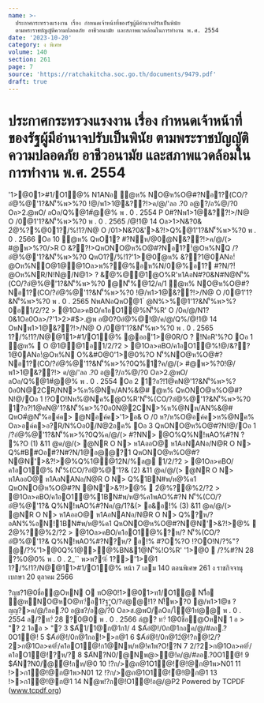 ```yaml
---
name: >-
  ประกาศกระทรวงแรงงาน เรื่อง กำหนดเจ้าหน้าที่ของรัฐผู้มีอำนาจปรับเป็นพินัย
  ตามพระราชบัญญัติความปลอดภัย อาชีวอนามัย และสภาพแวดล้อมในการทำงาน พ.ศ. 2554
date: '2023-10-20'
category: ง พิเศษ
volume: 140
section: 261
page: 7
source: 'https://ratchakitcha.soc.go.th/documents/9479.pdf'
draft: true
---
```


# ประกาศกระทรวงแรงงาน เรื่อง กำหนดเจ้าหน้าที่ของรัฐผู้มีอำนาจปรับเป็นพินัย ตามพระราชบัญญัติความปลอดภัย อาชีวอนามัย และสภาพแวดล้อมในการทำงาน พ.ศ. 2554

'1>@01>#1/O1@% N1ANอ ํ@ห% NO@ห%O@#?Nอ1?(CO/?อํ@%@'1?&N'็%พ>%?0 !@/พ1>1@&??!>ค/@/'ลอ .?0 อ@?/อ%@/?0 Oล>2.@พO/ ลOอ/Q%@1#ํ@@% พ . 0 . 2554 P 0#?Nพ1>1@&??!>/N@ O /0@1'1?&N'็%พ>%?0 พ . 0 . 2565 /@!1@ 14 Oล>1>N&?0& 2ํ@%?%@01?/%!1?/N@ O /01>N&?0&'>&?!>Q%@1'1?&N'็%พ>%?0 พ . 0 . 2566 Oอ 10 ํ@ห% QหO1? #?Nห/@0@N&??!>ค/@/(> #@พ>%?0/>R O &??!>QหONO@ห%O@#?Nอ1?!ํ@Oห%NQ /?อํ@%@'1?&N'็%พ>%?0 QหO1?/%!1?'1>@0ํ@ห% &??1@0ANอ!ํ@Oห%NO@1@@1Oล>พ%?@%อห%N/0@%อ1? #?N/?!ํ@Oห%NR/N!Nํ@/N@1> ? &ํ@%@@1@O%R'ห1AอN#?0&N#N@N'็%(CO/?อํ@%@'1?&N'็%พ>%?0 @N'็%@12/ค/1 ํ@ห% NO@ห%O@#?Nอ1?(CO/?อํ@%@'1?&N'็%พ>%?0 !@/พ1>1@&??!>/N@ O /0@1'1?&N'็%พ>%?0 พ . 0 . 2565 NพANอQหO@1 ํ @N%>%@1'1?&N'็%พ>%?0อ1/2/?2 > @1Oล>คBO/ค1อO1@%N'็%R' O /0ค/@/N1?0&1Oอ0Oล>/?'1>2>#$>.@พ อ@0?0อํ@%@!@/ค/@/Q%/@!1@ 14 OหNพ1>1@&??!>/N@ O /0@1'1?&N'็%พ>%?0 พ . 0 . 2565 1?/%!1?/N@@11>#1/O1@% @ออ'1>@0R/O ? !NอR'%?O Oอ 1 ํ@ห%  O @1@@1อ1/2/?2 > @1Oล>คBO/ค1อO1@%!@/&??1@0ANอ!ํ@Oห%N O%&#O@0'1>@0%?O N'็%NO@ห%O@#?Nอ1?(CO/?อํ@%@'1?&N'็%พ>%?0Q%1?ค/@/(> #@พ>%?0!@/พ1>1@&??!> ค/@/'ลอ .?0 อ@?/อ%@/?0 Oล>2.@พO/ ลOอ/Q%@1#ํ@@% พ . 0 . 2554 Oอ 2 1?อ?!1@คN@'1?&N'็%พ>%?0อ0N@2CR/NN>%ห%@Nห/AN%&@# ํ@ห% QหONO@ห%O@#?N!@/Oอ 1 !?OO!Nห%@Nค%@O%R'N'็%(CO/?อํ@%@'1?&N'็%พ>%?0 1?อ?!1@คN@'1?&N'็%พ>%?0อ0N@2CN>%ห%@Nห/AN%&@# QหO#ํ@N'็%อค์ค> @Nอค์ค>'1>อ& O /0 ห?/ห%O@อค์ค>ห%@Nค% Oล>อค์ค>อ?R/N%Oอ0/N@2อค% Oอ 3 QหONO@ห%O@#?N!@/Oอ 1 /?อํ@%@'1?&N'็%พ>%?0Q%ค/@/(> #?NN> @O%Q%N!พAO%#?N ? %?O (1) &11 @ค/@/(> @NR O N> ห1AออO@ ห1AอNANอ/N@R O N> Q%#B#Oอ#?N#?N/1@อ@@?1 QหONO@ห%O@#?N@N'>&?!>@%Q%1@@12N/%ล@ 1/2/?2 > @1Oล>คBO/ค1อO1@% N'็%(CO/?อํ@%@'1?& (2) &11 @ค/@/(> @NR O N> ห1AออO@ ห1AอNANอ/N@R O N> Q%1BN#พ/ห@%ค1 QหONO@ห%O@#?N @N'>&?!>@%  2ํ@%?@%2/?2 > @1Oล>คBO/ค1อO1@%1BN#พ/ห@%ค1พAO%#?N N'็%(CO/?อํ@%@'1?& Q%N!พAO%#?Nค/@/1?&(> อ&อ!% (3) &11 @ค/@/(> @NR O N> ห1AออO@ ห1AอNANอ/N@R O N> Q%?ห/? อAN%%อN!1BN#พ/ห@%ค1 QหONO@ห%O@#?N@N'>&?!>@%  2ํ@%?@%2/?2 > @1Oล>คBO/ค1อO1@%?ห/? N'็%(CO/?อํ@%@'1?& Q%N!พAO%#?N?ห/? อ!% #?O%?O !?OO!N/?%"? @/?%'1>@0Q%1@>@%BN&1@N'็%!O%R' '1>@0  /?%#?N 28 ?%0@0% พ . 0 . 2_`` พ>พ?%์ 1?>'1>@1 1?/%!1?/N@@11>#1/O1@% หน้า 7 เลม 140 ตอนพิเศษ 261 ง ราชกิจจานุเบกษา 20 ตุลาคม 2566

?ญช?1@0ชื่อํ@OหN O ทO@0!1>@01>ท1/O1@ N1ื่อ ํ@หNO@หO@ท?่อ1?ฐ"ูO/?อํ@@!1? N!็พ>?0 @/พ1>1@ช ? ญญ?>ค/@/!ลอ.?0 อ@ช?/อ@/?0 Oล>ส.@พO/ลOอ/ใ@1ทํ@@ พ . 0 . 2554 ล/?ท?่ 28 ?0@0 พ . 0 . 2566 ลํ@? ท?่ 1@0ชื่อํ@OหN 1 อ > "? 2 1ออ > "? 3 $A้1/1@ก@1ก1/ 4 $A้อํ@!/0ก@1กอค/@/#ลอ.?0O1@! 5 $A้อํ@!/0ก@1กอ!>>ก@1 6 $A้อํ@!/0ก@12ํ@!?ก@!2/?2>ก@1Oล>ค@้/ค1อO1@!ก1@Nพ/ห@!ค1พ?O!?N 7 2/?2>ก@1Oล>ค@้/ค1อO1@!?ห/? 8 $A้N?N0/@Nพ@>้@!ค/@/#ลอ.?0O1@! 9 $A้N?N0/@้@!กห/@0 10 !?ก/>@ก@1O1@!ํ@!@ก@1พ>N01 11 !>>ก1ํ@!@ก@1พ>N01 12 !?ก/>@ก@1O1@!ํ@!@ก@1 13 !>>ก1ํ@!@ก@1 14 N้@พ!?ก@!O1@!อ@/@P2 Powered by TCPDF (www.tcpdf.org)
